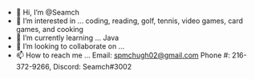 - 👋 Hi, I’m @Seamch
- 👀 I’m interested in ... coding, reading, golf, tennis, video games, card games, and cooking
- 🌱 I’m currently learning ... Java
- 💞️ I’m looking to collaborate on ...
- 📫 How to reach me ... Email: spmchugh02@gmail.com Phone #: 216-372-9266, Discord: Seamch#3002

<!---
Seamch/Seamch is a ✨ special ✨ repository because its `README.md` (this file) appears on your GitHub profile.
You can click the Preview link to take a look at your changes.
--->
